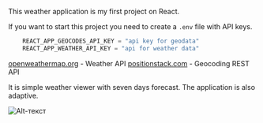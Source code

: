 This weather application is my first project on React. 

If you want to start this project you need to create a `.env` file with API keys.


```javascript
    REACT_APP_GEOCODES_API_KEY = "api key for geodata"
    REACT_APP_WEATHER_API_KEY = "api for weather data"
```

[openweathermap.org](https://openweathermap.org/) - Weather API
[positionstack.com](https://positionstack.com/) - Geocoding REST API


It is simple weather viewer with seven days forecast. The application is also adaptive. 

![Alt-текст](https://sun9-2.userapi.com/impg/RYhoRGkKXVCEb44hEBiKNSXtEmZO4wi6_wHWWw/G0o6xwOJOK8.jpg?size=1280x719&quality=96&sign=4d04c0fb7923eb9d27e032dad33b8535&type=album "main")
